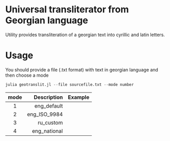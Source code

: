 # Universal transliterator from Georgian language
Utility provides transliteration of a georgian text into cyrillic and latin letters.

# Usage
You should provide a file (.txt format) with text in georgian language and then choose a mode
```julia
julia geotranslit.jl --file sourcefile.txt --mode number
```
|    mode    |   Description     |   Example                    |
|:----------:|------------------:|-----------------------------:|
|      1     | eng_default       |                              |
|      2     | eng_ISO_9984      |                              |
|      3     | ru_custom         |                              |
|      4     | eng_national      |                              |
